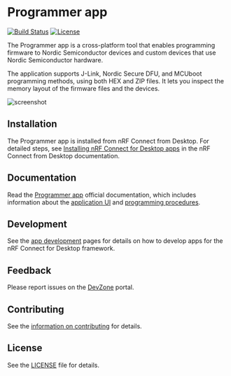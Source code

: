 # Programmer app

[![Build Status](https://dev.azure.com/NordicSemiconductor/Wayland/_apis/build/status/NordicSemiconductor.pc-nrfconnect-programmer?branchName=main)](https://dev.azure.com/NordicSemiconductor/Wayland/_build/latest?definitionId=4&branchName=main)
[![License](https://img.shields.io/badge/license-Modified%20BSD%20License-blue.svg)](LICENSE)

The Programmer app is a cross-platform tool that enables programming firmware to
Nordic Semiconductor devices and custom devices that use Nordic Semiconductor
hardware.

The application supports J-Link, Nordic Secure DFU, and MCUboot programming
methods, using both HEX and ZIP files. It lets you inspect the memory layout of
the firmware files and the devices.

![screenshot](resources/screenshot.gif)

## Installation

The Programmer app is installed from nRF Connect from Desktop. For detailed
steps, see
[Installing nRF Connect for Desktop apps](https://docs.nordicsemi.com/bundle/nrf-connect-desktop/page/installing_apps.html)
in the nRF Connect from Desktop documentation.

## Documentation

Read the
[Programmer app](https://docs.nordicsemi.com/bundle/nrf-connect-programmer/page/index.html)
official documentation, which includes information about the
[application UI](https://docs.nordicsemi.com/bundle/nrf-connect-programmer/page/overview.html)
and
[programming procedures](https://docs.nordicsemi.com/bundle/nrf-connect-programmer/page/programming_dk.html).

## Development

See the
[app development](https://nordicsemiconductor.github.io/pc-nrfconnect-docs/)
pages for details on how to develop apps for the nRF Connect for Desktop
framework.

## Feedback

Please report issues on the [DevZone](https://devzone.nordicsemi.com) portal.

## Contributing

See the
[information on contributing](https://nordicsemiconductor.github.io/pc-nrfconnect-docs/contributing)
for details.

## License

See the [LICENSE](LICENSE) file for details.
